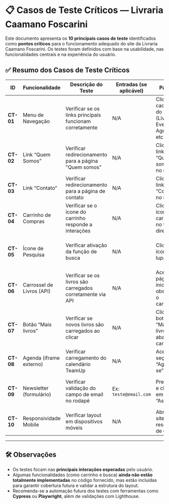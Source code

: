 # 📋 Casos de Teste Críticos — Livraria Caamano Foscarini

Este documento apresenta os **10 principais casos de teste** identificados como **pontos críticos** para o funcionamento adequado do site da Livraria Caamano Foscarini. Os testes foram definidos com base na usabilidade, nas funcionalidades centrais e na experiência do usuário.

## ✅ Resumo dos Casos de Teste Críticos

| ID       | Funcionalidade            | Descrição do Teste                                              | Entradas (se aplicável) | Passos                                                         | Resultado Esperado                                            |
|----------|---------------------------|------------------------------------------------------------------|--------------------------|----------------------------------------------------------------|----------------------------------------------------------------|
| **CT-01** | Menu de Navegação         | Verificar se os links principais funcionam corretamente          | N/A                      | Clicar em cada item do menu (Livros, Eventos, Agenda, etc.)    | Links direcionam corretamente às seções ou páginas associadas |
| **CT-02** | Link “Quem Somos”         | Verificar redirecionamento para a página "Quem somos"           | N/A                      | Clicar no link “Quem somos” no menu                            | Abre a página `quemsomos.html`                                |
| **CT-03** | Link “Contato”            | Verificar redirecionamento para a página de contato             | N/A                      | Clicar no link “Contato” no menu                               | Abre a página `contato.html`                                  |
| **CT-04** | Carrinho de Compras       | Verificar se o ícone do carrinho responde a interações          | N/A                      | Clicar no ícone de carrinho no topo direito                    | Modal ou página de carrinho é exibida                         |
| **CT-05** | Ícone de Pesquisa         | Verificar ativação da função de busca                           | N/A                      | Clicar no ícone de lupa                                        | Campo de busca aparece ou redireciona para página de pesquisa |
| **CT-06** | Carrossel de Livros (API) | Verificar se os livros são carregados corretamente via API       | N/A                      | Acessar a página inicial e observar o carrossel                | Livros são exibidos com imagem, título, autor e preço         |
| **CT-07** | Botão “Mais livros”       | Verificar se novos livros são carregados ao clicar               | N/A                      | Clicar no botão “Mais livros” abaixo do carrossel              | Novos livros são adicionados ao carrossel                     |
| **CT-08** | Agenda (iframe externo)   | Verificar carregamento do calendário TeamUp                      | N/A                      | Acessar seção “Agende-se”                                      | Calendário aparece corretamente no iframe                     |
| **CT-09** | Newsletter (formulário)   | Verificar validação do campo de email no rodapé                 | Ex: `teste@email.com`    | Preencher e clicar em “Assinar”                               | Email é validado e processo de envio é iniciado               |
| **CT-10** | Responsividade Mobile     | Verificar layout em dispositivos móveis                         | N/A                      | Abrir o site em resolução de celular                           | Layout continua organizado e funcional                        |

---

## 🛠️ Observações

- Os testes focam nas **principais interações esperadas** pelo usuário.
- Algumas funcionalidades (como carrinho e busca) **ainda não estão totalmente implementadas** no código fornecido, mas estão incluídas para garantir cobertura futura e validar a estrutura do layout.
- Recomenda-se a automação futura dos testes com ferramentas como **Cypress** ou **Playwright**, além de validações com Lighthouse.